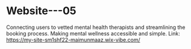 # Website---05
Connecting users to vetted mental health therapists and streamlining the booking process. Making mental wellness accessible and simple.
Link: https://my-site-sm1shf22-maimunmaaz.wix-vibe.com/
